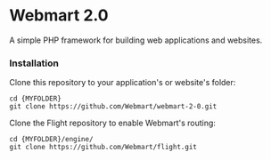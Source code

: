 # Webmart 2.0

A simple PHP framework for building web applications and websites.

### Installation

Clone this repository to your application's or website's folder:

```
cd {MYFOLDER}
git clone https://github.com/Webmart/webmart-2-0.git
```

Clone the Flight repository to enable Webmart's routing:

```
cd {MYFOLDER}/engine/
git clone https://github.com/Webmart/flight.git
```
